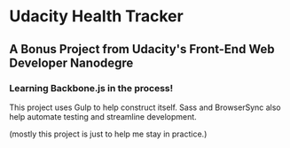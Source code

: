 # Udacity Health Tracker
## A Bonus Project from Udacity's Front-End Web Developer Nanodegre
### Learning Backbone.js in the process!

This project uses Gulp to help construct itself. Sass and BrowserSync also help automate testing and streamline development.

(mostly this project is just to help me stay in practice.)
